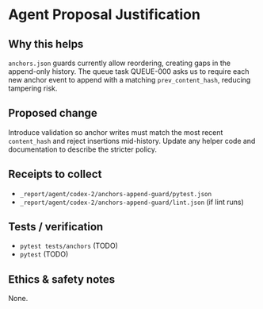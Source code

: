 # Agent Proposal Justification

## Why this helps
`anchors.json` guards currently allow reordering, creating gaps in the append-only history. The queue task QUEUE-000 asks us to require each new anchor event to append with a matching `prev_content_hash`, reducing tampering risk.

## Proposed change
Introduce validation so anchor writes must match the most recent `content_hash` and reject insertions mid-history. Update any helper code and documentation to describe the stricter policy.

## Receipts to collect
- `_report/agent/codex-2/anchors-append-guard/pytest.json`
- `_report/agent/codex-2/anchors-append-guard/lint.json` (if lint runs)

## Tests / verification
- `pytest tests/anchors` (TODO)
- `pytest` (TODO)

## Ethics & safety notes
None.
